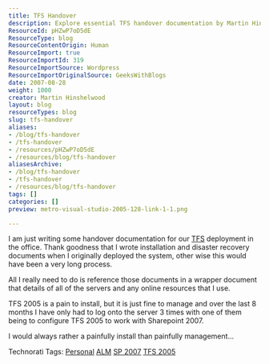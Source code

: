 ```yaml
---
title: TFS Handover
description: Explore essential TFS handover documentation by Martin Hinshelwood, detailing installation tips and management insights for a smooth transition in your office.
ResourceId: pHZwP7oD5dE
ResourceType: blog
ResourceContentOrigin: Human
ResourceImport: true
ResourceImportId: 319
ResourceImportSource: Wordpress
ResourceImportOriginalSource: GeeksWithBlogs
date: 2007-08-28
weight: 1000
creator: Martin Hinshelwood
layout: blog
resourceTypes: blog
slug: tfs-handover
aliases:
- /blog/tfs-handover
- /tfs-handover
- /resources/pHZwP7oD5dE
- /resources/blog/tfs-handover
aliasesArchive:
- /blog/tfs-handover
- /tfs-handover
- /resources/blog/tfs-handover
tags: []
categories: []
preview: metro-visual-studio-2005-128-link-1-1.png

---
```

I am just writing some handover documentation for our [TFS](http://msdn2.microsoft.com/en-us/teamsystem/aa718934.aspx "Team Foundation Server") deployment in the office. Thank goodness that I wrote installation and disaster recovery documents when I originally deployed the system, other wise this would have been a very long process.

All I really need to do is reference those documents in a wrapper document that details of all of the servers and any online resources that I use.

TFS 2005 is a pain to install, but it is just fine to manage and over the last 8 months I have only had to log onto the server 3 times with one of them being to configure TFS 2005 to work with Sharepoint 2007.

I would always rather a painfully install than painfully management...

Technorati Tags: [Personal](http://technorati.com/tags/Personal) [ALM](http://technorati.com/tags/ALM) [SP 2007](http://technorati.com/tags/SP+2007) [TFS 2005](http://technorati.com/tags/TFS+2005)
